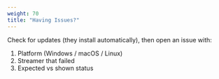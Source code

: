 ```yaml
---
weight: 70
title: "Having Issues?"
---
```


Check for updates (they install automatically), then open an issue with:

1. Platform (Windows / macOS / Linux)
2. Streamer that failed
3. Expected vs shown status
